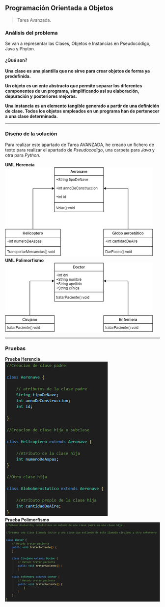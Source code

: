 
## Programación Orientada a Objetos

> Tarea Avanzada.

###  Análisis del problema

Se van a representar las Clases, Objetos e Instancias en Pseudocódigo, Java y Phyton.

####  ¿Qué son?

**Una clase es una plantilla que no sirve para crear objetos de forma ya predefinida.**

**Un objeto es un ente abstracto que permite separar los diferentes componentes de un programa, simplificando así su elaboración, depuración y posteriores mejoras.**

**Una instancia es un elemento tangible generado a partir de una definición de clase. Todos los objetos empleados en un programa han de pertenecer a una clase determinada.**

---

###  Diseño de la solución

Para realizar este apartado de Tarea AVANZADA, he creado un fichero de texto para realizar el apartado de _Pseudocodigo_, una carpeta para _Java_ y otra para _Python_.

**UML Herencia**
<br/>
![Herencia UML](https://github.com/FranciscoManuelLopezCabrera/DWEC/blob/main/POO/boletin/HerenciaUML.png "Herencia UML")
<br/>
**UML Polimorfismo**
<br/>
![Polimorfismo UML](https://github.com/FranciscoManuelLopezCabrera/DWEC/blob/main/POO/boletin/PolimorfismoUML.png "Polimorfismo UML")
 
---

###  Pruebas

**Prueba Herencia**
<br/>
![Prueba Herencia](https://github.com/FranciscoManuelLopezCabrera/DWEC/blob/main/POO/boletin/Herencia.png "Herencia Prueba")
<br/>
**Prueba Polimorfismo**
<br/>
![Prueba Polimorfismo](https://github.com/FranciscoManuelLopezCabrera/DWEC/blob/main/POO/boletin/Polimorfismo.PNG "Polimorfismo Prueba")
